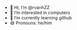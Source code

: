 - 👋 Hi, I’m @rvanhZZ
- 👀 I’m interested in computers
- 🌱 I’m currently learning github
- 😄 Pronouns: he/him


<!---
rvanhZZ/rvanhZZ is a ✨ special ✨ repository because its `README.md` (this file) appears on your GitHub profile.
You can click the Preview link to take a look at your changes.
--->
